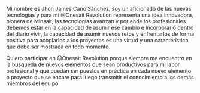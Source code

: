 Mi nombre es Jhon James Cano Sánchez, soy un aficionado de las nuevas tecnologías y para mi @Onesait Revolution representa una idea innovadora, pionera de Minsait, las tecnologías avanzan y por ende los profesionales debemos estar en la capacidad de asumir ese cambio e incorporarlo dentro del diario vivir, la capacidad de asumir nuevos retos y enfrentarlos de forma positiva para acoplarlos a los proyectos es una virtud y una característica que debe ser mostrada en todo momento.

Quiero participar en @Onesait Revolution porque siempre me encuentro en la búsqueda de nuevos elementos que sean productivos para mi labor profesional y que puedan ser puestos en práctica en cada nuevo elemento o proyecto que se encare para luego transmitir el conocimiento a los demás miembros del equipo.
